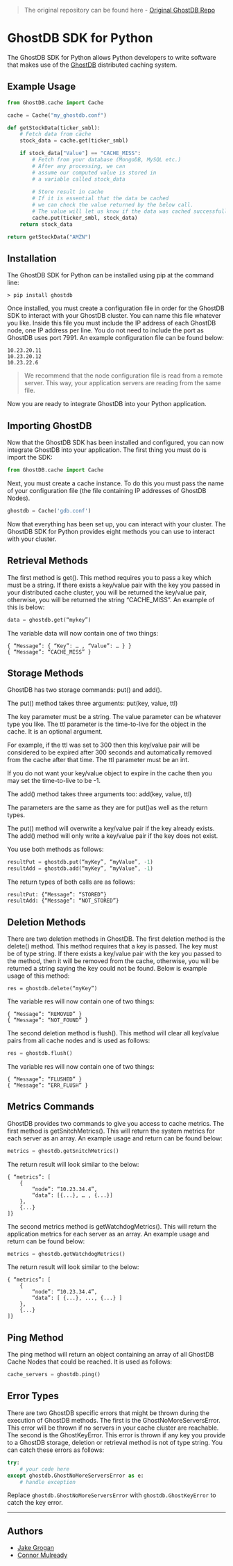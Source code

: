 > The original repository can be found here - [Original GhostDB Repo](https://github.com/jakekgrog/GhostDB)

# GhostDB SDK for Python

The GhostDB SDK for Python allows Python developers to write software that makes use of the [GhostDB](https://www.github.com/ghostdb/ghostdb-cache-node) distributed caching system.

## Example Usage

```python
from GhostDB.cache import Cache

cache = Cache("my_ghostdb.conf")

def getStockData(ticker_smbl):
    # Fetch data from cache
    stock_data = cache.get(ticker_smbl)

    if stock_data["Value"] == "CACHE_MISS":
        # Fetch from your database (MongoDB, MySQL etc.)
        # After any processing, we can 
        # assume our computed value is stored in
        # a variable called stock_data
    
        # Store result in cache
        # If it is essential that the data be cached
        # we can check the value returned by the below call.
        # The value will let us know if the data was cached successfully.
        cache.put(ticker_smbl, stock_data)
    return stock_data

return getStockData("AMZN")

```

## Installation

The GhostDB SDK for Python can be installed using pip at the command line:

```
> pip install ghostdb
```

Once installed, you must create a configuration file in order for the GhostDB SDK to interact with your GhostDB cluster. You can name this file whatever you like. Inside this file you must include the IP address of each GhostDB node, one IP address per line. You do not need to include the port as GhostDB uses port 7991. An example configuration file can be found below:

```
10.23.20.11
10.23.20.12
10.23.22.6
```

> We recommend that the node configuration file is read from a remote server. This way, your application servers are reading from the same file.

Now you are ready to integrate GhostDB into your Python application.

## Importing GhostDB

Now that the GhostDB SDK has been installed and configured, you can now integrate GhostDB into your application. 
The first thing you must do is import the SDK:

```python
from GhostDB.cache import Cache
```

Next, you must create a cache instance. To do this you must pass the name of your configuration file (the file containing IP addresses of GhostDB Nodes).

```python
ghostdb = Cache('gdb.conf')
```

Now that everything has been set up, you can interact with your cluster. The GhostDB SDK for Python provides eight methods you can use to interact with your cluster.

## Retrieval Methods

The first method is get(). This method requires you to pass a key which must be a string. If there exists a key/value pair with the key you passed in your distributed cache cluster, you will be returned the key/value pair, otherwise, you will be returned the string “CACHE_MISS”. An example of this is below:

```python
data = ghostdb.get(“mykey”)
```

The variable data will now contain one of two things:

```
{ “Message”: { “Key”: … , “Value”: … } }
{ “Message”: “CACHE_MISS” }
```

## Storage Methods

GhostDB has two storage commands: put() and add().

The put() method takes three arguments: put(key, value, ttl)

The key parameter must be a string. The value parameter can be whatever type you like. The ttl parameter is the time-to-live for the object in the cache. It is an optional argument. 

For example, if the ttl was set to 300 then this key/value pair will be considered to be expired after 300 seconds and automatically removed from the cache after that time. The ttl parameter must be an int.

If you do not want your key/value object to expire in the cache then you may set the time-to-live to be -1.

The add() method takes three arguments too: add(key, value, ttl)

The parameters are the same as they are for put()as well as the return types. 

The put() method will overwrite a key/value pair if the key already exists. The add() method will only write a key/value pair if the key does not exist.

You use both methods as follows:

```python
resultPut = ghostdb.put(“myKey”, “myValue”, -1)
resultAdd = ghostdb.add(“myKey”, “myValue”, -1)
```
The return types of both calls are as follows:

```
resultPut: {“Message”: “STORED”}
resultAdd: {“Message”: “NOT_STORED”}
```

## Deletion Methods

There are two deletion methods in GhostDB. The first deletion method is the delete() method. This method requires that a key is passed. The key must be of type string. If there exists a key/value pair with the key you passed to the method, then it will be removed from the cache, otherwise, you will be returned a string saying the key could not be found.
Below is example usage of this method:

```
res = ghostdb.delete(“myKey”)
```

The variable res will now contain one of two things:

```
{ “Message”: “REMOVED” }
{ “Message”: “NOT_FOUND” }
```

The second deletion method is flush(). This method will clear all key/value pairs from all cache nodes and is used as follows:

```python
res = ghostdb.flush()
```

The variable res will now contain one of two things:

```
{ “Message”: “FLUSHED” }
{ “Message”: “ERR_FLUSH” }
```

## Metrics Commands

GhostDB provides two commands to give you access to cache metrics. The first method is getSnitchMetrics(). This will return the system metrics for each server as an array.
An example usage and return can be found below:

```python
metrics = ghostdb.getSnitchMetrics()
```

The return result will look similar to the below:

```
{ “metrics”: [ 
    { 
        “node”: “10.23.34.4”, 
        “data”: [{...}, … , {...}] 
    }, 
    {...} 
]}
```

The second metrics method is getWatchdogMetrics(). This will return the application metrics for each server as an array.
An example usage and return can be found below:

```python
metrics = ghostdb.getWatchdogMetrics()
```

The return result will look similar to the below:
   
```
{ “metrics”: [
    {
        “node”: “10.23.34.4”,
        “data”: [ {...}, ..., {...} ]
    },
    {...}
]}
```

## Ping Method

The ping method will return an object containing an array of all GhostDB Cache Nodes that could be reached.
It is used as follows: 

```python
cache_servers = ghostdb.ping()
```

## Error Types

There are two GhostDB specific errors that might be thrown during the execution of GhostDB methods. 
The first is the GhostNoMoreServersError. This error will be thrown if no servers in your cache cluster are reachable.
The second is the GhostKeyError. This error is thrown if any key you provide to a GhostDB storage, deletion or retrieval method is not of type string.
You can catch these errors as follows:

```python   
try: 
    # your code here
except ghostdb.GhostNoMoreServersError as e:
    # handle exception
```

Replace `ghostdb.GhostNoMoreServersError` with `ghostdb.GhostKeyError` to catch the key error.

---

## Authors
- [Jake Grogan](https://www.github.com/jakekgrog)
- [Connor Mulready](https://www.github.com/nohclu)